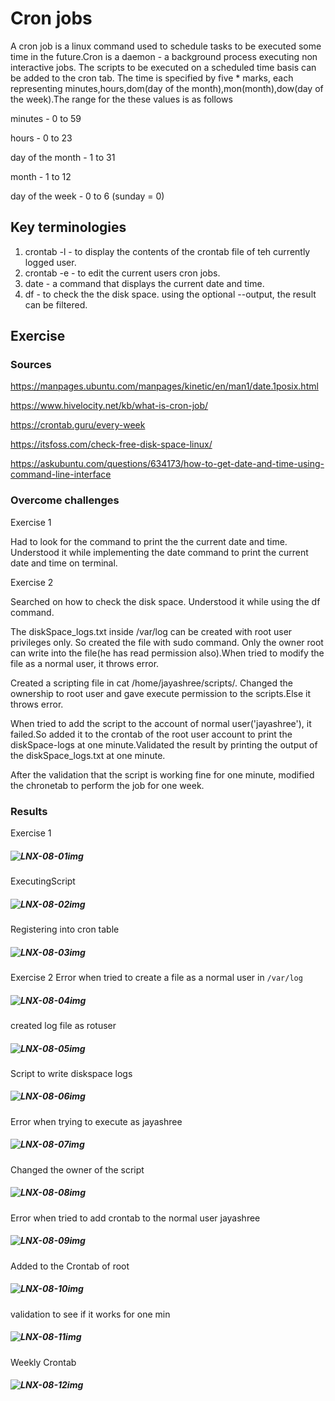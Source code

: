#  Cron jobs

A cron job is a linux command used to schedule tasks to be executed some time in the future.Cron is a daemon - a background process executing non interactive jobs. The scripts to be executed on a scheduled time basis can be added to the cron tab. The time is specified by five * marks, each representing minutes,hours,dom(day of the month),mon(month),dow(day of the week).The range for the these values is as follows

minutes - 0 to 59

hours - 0 to 23

day of the month - 1 to 31

month - 1 to 12

day of the week - 0 to 6 (sunday = 0)


## Key terminologies

  1. crontab -l - to display the contents of the crontab file of teh currently logged user.
  2. crontab -e - to edit the current users cron jobs.
  3. date - a command that displays the current date and time.
  4. df - to check the the disk space. using the optional --output, the result can be filtered. 
  
## Exercise
### Sources

https://manpages.ubuntu.com/manpages/kinetic/en/man1/date.1posix.html

https://www.hivelocity.net/kb/what-is-cron-job/

https://crontab.guru/every-week

https://itsfoss.com/check-free-disk-space-linux/

https://askubuntu.com/questions/634173/how-to-get-date-and-time-using-command-line-interface

### Overcome challenges

Exercise 1

Had to look for the command to print the the current date and time. Understood it while implementing the date command to print the current date and time on terminal.

Exercise 2

Searched on how to check the disk space. Understood it while using the df command.
 
The diskSpace_logs.txt inside /var/log can be created with root user privileges only. So created the file with sudo command. Only the owner root can write into the file(he has read permission also).When tried to modify the file as a normal user, it throws error.

Created a scripting file in cat /home/jayashree/scripts/. Changed the ownership to root user and gave execute permission to the scripts.Else it throws error.

When tried to add the script to the account of normal user('jayashree'), it failed.So added it to the crontab of the root user account to print the diskSpace-logs at one minute.Validated the result by printing the output of the diskSpace_logs.txt at one minute.

After the validation that the script is working fine for one minute, modified the chronetab to perform the job for one week. 

### Results
Exercise 1
##### ![LNX-08-01img](https://github.com/Techgrounds-Cloud-9/cloud-9-jsm-1985/blob/main/00_includes/LNX-08/LNX-08-01.PNG)

ExecutingScript
##### ![LNX-08-02img](https://github.com/Techgrounds-Cloud-9/cloud-9-jsm-1985/blob/main/00_includes/LNX-08/LNX-08-02.PNG)

Registering into cron table
##### ![LNX-08-03img](https://github.com/Techgrounds-Cloud-9/cloud-9-jsm-1985/blob/main/00_includes/LNX-08/LNX-08-03.PNG)

Exercise 2
Error when tried to create a file as a normal user in `/var/log` 
##### ![LNX-08-04img](https://github.com/Techgrounds-Cloud-9/cloud-9-jsm-1985/blob/main/00_includes/LNX-08/LNX-08-04.PNG)

created log file as rotuser
##### ![LNX-08-05img](https://github.com/Techgrounds-Cloud-9/cloud-9-jsm-1985/blob/main/00_includes/LNX-08/LNX-08-05.PNG)

Script to write diskspace logs
##### ![LNX-08-06img](https://github.com/Techgrounds-Cloud-9/cloud-9-jsm-1985/blob/main/00_includes/LNX-08/LNX-08-06.PNG)

Error when trying to execute as jayashree
##### ![LNX-08-07img](https://github.com/Techgrounds-Cloud-9/cloud-9-jsm-1985/blob/main/00_includes/LNX-08/LNX-08-07-ErrorWhenExecutingAsNormalUser.PNG)

Changed the owner of the script
##### ![LNX-08-08img](https://github.com/Techgrounds-Cloud-9/cloud-9-jsm-1985/blob/main/00_includes/LNX-08/LNX-08-08-ChangedPermissionAndOwnership.PNG)

Error when tried to add crontab to the normal user jayashree
##### ![LNX-08-09img](https://github.com/Techgrounds-Cloud-9/cloud-9-jsm-1985/blob/main/00_includes/LNX-08/LNX-08-09-LogsWritableByRootOnly)


Added to the Crontab of root
##### ![LNX-08-10img](https://github.com/Techgrounds-Cloud-9/cloud-9-jsm-1985/blob/main/00_includes/LNX-08/LNX-08-10-AddedToCrontabOfRoot.PNG)

validation to see if it works for one min
##### ![LNX-08-11img](https://github.com/Techgrounds-Cloud-9/cloud-9-jsm-1985/blob/main/00_includes/LNX-08/LNX-08-11-ValidationForOneMin.PNG)

Weekly Crontab
##### ![LNX-08-12img](https://github.com/Techgrounds-Cloud-9/cloud-9-jsm-1985/blob/main/00_includes/LNX-08/LNX-08-12-FinalCronTabForWeekly.PNG)











